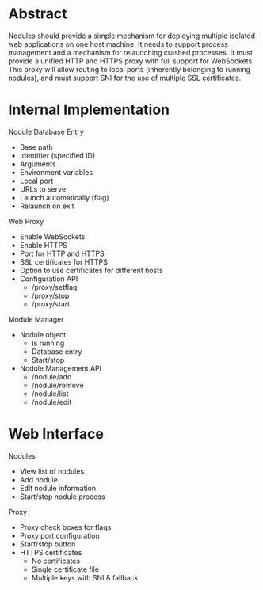 # Abstract
Nodules should provide a simple mechanism for deploying multiple isolated web applications on one host machine. It needs to support process management and a mechanism for relaunching crashed processes. It must provide a unified HTTP and HTTPS proxy with full support for WebSockets. This proxy will allow routing to local ports (inherently belonging to running nodules), and must support SNI for the use of multiple SSL certificates.

# Internal Implementation

Nodule Database Entry

* Base path
* Identifier (specified ID)
* Arguments
* Environment variables
* Local port
* URLs to serve
* Launch automatically (flag)
* Relaunch on exit

Web Proxy

* Enable WebSockets
* Enable HTTPS
* Port for HTTP and HTTPS
* SSL certificates for HTTPS
* Option to use certificates for different hosts
* Configuration API
  * /proxy/setflag
  * /proxy/stop
  * /proxy/start

Module Manager

* Nodule object
  * Is running
  * Database entry
  * Start/stop
* Nodule Management API
  * /nodule/add
  * /nodule/remove
  * /nodule/list
  * /nodule/edit

# Web Interface

Nodules

* View list of nodules
* Add nodule
* Edit nodule information
* Start/stop nodule process

Proxy

* Proxy check boxes for flags
* Proxy port configuration
* Start/stop button
* HTTPS certificates
  * No certificates
  * Single certificate file
  * Multiple keys with SNI & fallback
